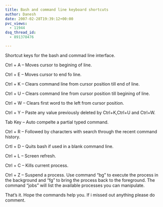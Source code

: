 ```yaml
---
title: Bash and command line keyboard shortcuts
author: Danesh
date: 2007-02-28T19:39:12+00:00
pvc_views:
  - 11944
dsq_thread_id:
  - 891378476

---
```

Shortcut keys for the bash and commad line interface.

Ctrl + A &#8211; Moves cursor to begining of line.

Ctrl + E &#8211; Moves cursor to end fo line.

Ctrl + K &#8211; Clears command line from cursor position till end of line.

Ctrl + U &#8211; Clears command line from cursor position till begining of line.

Ctrl + W &#8211; Clears first word to the left from cursor position.

Ctrl + Y &#8211; Paste any value previously deleted by Ctrl+K,Ctrl+U and Ctrl+W.

Tab Key &#8211; Auto compelte a partial typed command.

Ctrl + R &#8211; Followed by characters with search through the recent command history.

Crtl + D &#8211; Quits bash if used in a blank command line.

Ctrl + L &#8211; Screen refresh.

Ctrl + C &#8211; Kills current process.

Ctrl + Z &#8211; Suspend a process. Use command &#8220;bg&#8221; to execute the process in the background and &#8220;fg&#8221; to bring the process back to the foreground. The command &#8220;jobs&#8221; will list the available processes you can manipulate.

That&#8217;s it. Hope the commands help you. If i missed out anything please do comment.